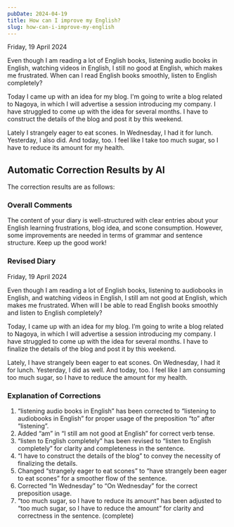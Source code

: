 ```yaml
---
pubDate: 2024-04-19
title: How can I improve my English?
slug: how-can-i-improve-my-english
---
```


Friday, 19 April 2024

Even though I am reading a lot of English books, listening audio books in English, watching videos in English, I still no good at English, which makes me frustrated. When can I read English books smoothly, listen to English completely?

Today I came up with an idea for my blog. I'm going to write a blog related to Nagoya, in which I will advertise a session introducing my company. I have struggled to come up with the idea for several months. I have to construct the details of the blog and post it by this weekend.

Lately I strangely eager to eat scones. In Wednesday, I had it for lunch. Yesterday, I also did. And today, too. I feel like I take too much sugar, so I have to reduce its amount for my health.

## Automatic Correction Results by AI
The correction results are as follows:

### Overall Comments
The content of your diary is well-structured with clear entries about your English learning frustrations, blog idea, and scone consumption. However, some improvements are needed in terms of grammar and sentence structure. Keep up the good work!

### Revised Diary
Friday, 19 April 2024

Even though I am reading a lot of English books, listening to audiobooks in English, and watching videos in English, I still am not good at English, which makes me frustrated. When will I be able to read English books smoothly and listen to English completely?

Today, I came up with an idea for my blog. I’m going to write a blog related to Nagoya, in which I will advertise a session introducing my company. I have struggled to come up with the idea for several months. I have to finalize the details of the blog and post it by this weekend.

Lately, I have strangely been eager to eat scones. On Wednesday, I had it for lunch. Yesterday, I did as well. And today, too. I feel like I am consuming too much sugar, so I have to reduce the amount for my health.

### Explanation of Corrections
1. “listening audio books in English” has been corrected to “listening to audiobooks in English” for proper usage of the preposition “to” after “listening”.
2. Added “am” in “I still am not good at English” for correct verb tense.
3. “listen to English completely” has been revised to “listen to English completely” for clarity and completeness in the sentence.
4. “I have to construct the details of the blog” to convey the necessity of finalizing the details.
5. Changed “strangely eager to eat scones” to “have strangely been eager to eat scones” for a smoother flow of the sentence.
6. Corrected “In Wednesday” to “On Wednesday” for the correct preposition usage.
7. “too much sugar, so I have to reduce its amount” has been adjusted to “too much sugar, so I have to reduce the amount” for clarity and correctness in the sentence. (complete)